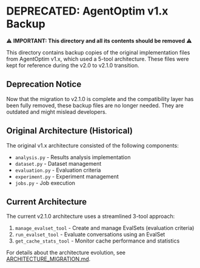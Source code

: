 # DEPRECATED: AgentOptim v1.x Backup

⚠️ **IMPORTANT: This directory and all its contents should be removed** ⚠️

This directory contains backup copies of the original implementation files from AgentOptim v1.x, which used a 5-tool architecture. These files were kept for reference during the v2.0 to v2.1.0 transition.

## Deprecation Notice

Now that the migration to v2.1.0 is complete and the compatibility layer has been fully removed, these backup files are no longer needed. They are outdated and might mislead developers.

## Original Architecture (Historical)

The original v1.x architecture consisted of the following components:

- `analysis.py` - Results analysis implementation
- `dataset.py` - Dataset management
- `evaluation.py` - Evaluation criteria
- `experiment.py` - Experiment management
- `jobs.py` - Job execution

## Current Architecture

The current v2.1.0 architecture uses a streamlined 3-tool approach:

1. `manage_evalset_tool` - Create and manage EvalSets (evaluation criteria)
2. `run_evalset_tool` - Evaluate conversations using an EvalSet
3. `get_cache_stats_tool` - Monitor cache performance and statistics

For details about the architecture evolution, see [ARCHITECTURE_MIGRATION.md](../ARCHITECTURE_MIGRATION.md).